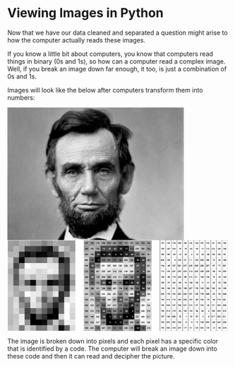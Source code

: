 # Viewing Images in Python

Now that we have our data cleaned and separated a question might arise to how the computer actually reads these images.

If you know a little bit about computers, you know that computers read things in binary (0s and 1s), so how can a computer read a complex image. Well, if you break an image down far enough, it too, is just a combination of 0s and 1s.

Images will look like the below after computers transform them into numbers:

<img src="Media/lincoln.jpeg" width="400" align="center">

<img src="Media/pixels.png" width="500" align="center">

The image is broken down into pixels and each pixel has a specific color that is identified by a code. The computer will break an image down into these code and then it can read and decipher the picture.
